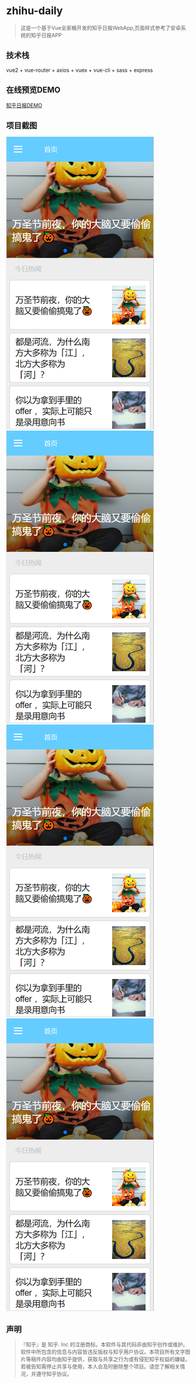 # zhihu-daily
> 这是一个基于Vue全家桶开发的知乎日报WebApp,页面样式参考了安卓系统的知乎日报APP

## 技术栈
 vue2 + vue-router + axios + vuex + vue-cli + sass + express

 ## 在线预览DEMO
   [知乎日报DEMO](http://47.106.107.188:8888/#/home)

 ## 项目截图
  ![**首页**](https://github.com/spBlueCat/zhihu-daily/blob/master/screenshots/index.png)
  ![**过往新闻**](https://github.com/spBlueCat/zhihu-daily/blob/master/screenshots/index.png)
  ![**新闻详情页**](https://github.com/spBlueCat/zhihu-daily/blob/master/screenshots/index.png)
  ![****](https://github.com/spBlueCat/zhihu-daily/blob/master/screenshots/index.png)
## 声明
>『知乎』是 知乎. Inc 的注册商标。本软件与其代码非由知乎创作或维护。软件中所包含的信息与内容皆违反版权与知乎用户协议。本项目所有文字图片等稿件内容均由知乎提供，获取与共享之行为或有侵犯知乎权益的嫌疑。若被告知需停止共享与使用，本人会及时删除整个项目。请您了解相关情况，并遵守知乎协议。


